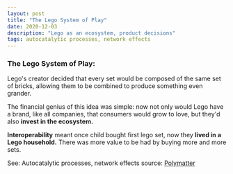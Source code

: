 ```yaml
---
layout: post
title: "The Lego System of Play"
date: 2020-12-03
description: "Lego as an ecosystem, product decisions"
tags: autocatalytic processes, network effects
---
```


### The Lego System of Play:

Lego's creator decided that every set would be composed of the same set of bricks, allowing them to be combined to produce something even grander. 

The financial genius of this idea was simple: now not only would Lego have a brand, like all companies, that consumers would grow to love, but they'd also **invest in the ecosystem.**

**Interoperability** meant once child bought first lego set, now they **lived in a Lego household.** There was more value to be had by buying more and more sets.

See: Autocatalytic processes, network effects
source: [Polymatter](https://www.youtube.com/watch?v=zsHXFEOV83g)
